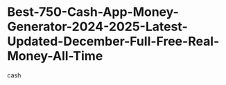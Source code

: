 # Best-750-Cash-App-Money-Generator-2024-2025-Latest-Updated-December-Full-Free-Real-Money-All-Time
cash
